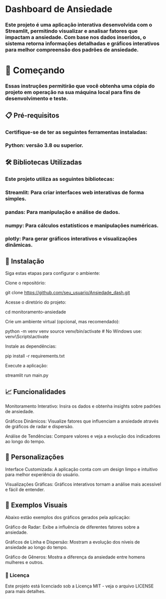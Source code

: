 # Dashboard de Ansiedade

### Este projeto é uma aplicação interativa desenvolvida com o Streamlit, permitindo visualizar e analisar fatores que impactam a ansiedade. Com base nos dados inseridos, o sistema retorna informações detalhadas e gráficos interativos para melhor compreensão dos padrões de ansiedade.

# 🚀 Começando

### Essas instruções permitirão que você obtenha uma cópia do projeto em operação na sua máquina local para fins de desenvolvimento e teste.

## 📋 Pré-requisitos

### Certifique-se de ter as seguintes ferramentas instaladas:

### Python: versão 3.8 ou superior.

## 🛠️ Bibliotecas Utilizadas

### Este projeto utiliza as seguintes bibliotecas:

### Streamlit: Para criar interfaces web interativas de forma simples.

### pandas: Para manipulação e análise de dados.

### numpy: Para cálculos estatísticos e manipulações numéricas.

### plotly: Para gerar gráficos interativos e visualizações dinâmicas.


## 🔧 Instalação

Siga estas etapas para configurar o ambiente:

Clone o repositório:

git clone https://github.com/seu_usuario/Ansiedade_dash.git

Acesse o diretório do projeto:

cd monitoramento-ansiedade

Crie um ambiente virtual (opcional, mas recomendado):

python -m venv venv
source venv/bin/activate  # No Windows use: venv\Scripts\activate

Instale as dependências:

pip install -r requirements.txt

Execute a aplicação:

streamlit run main.py


## 📈 Funcionalidades

Monitoramento Interativo: Insira os dados e obtenha insights sobre padrões de ansiedade.

Gráficos Dinâmicos: Visualize fatores que influenciam a ansiedade através de gráficos de radar e dispersão.

Análise de Tendências: Compare valores e veja a evolução dos indicadores ao longo do tempo.

## 🎨 Personalizações

Interface Customizada: A aplicação conta com um design limpo e intuitivo para melhor experiência do usuário.

Visualizações Gráficas: Gráficos interativos tornam a análise mais acessível e fácil de entender.

## 📸 Exemplos Visuais

Abaixo estão exemplos dos gráficos gerados pela aplicação:

Gráfico de Radar: Exibe a influência de diferentes fatores sobre a ansiedade.

Gráficos de Linha e Dispersão: Mostram a evolução dos níveis de ansiedade ao longo do tempo.

Gráfico de Gêneros: Mostra a diferença da ansiedade entre homens mulheres e outros.

### 📄 Licença

Este projeto está licenciado sob a Licença MIT - veja o arquivo LICENSE para mais detalhes.
